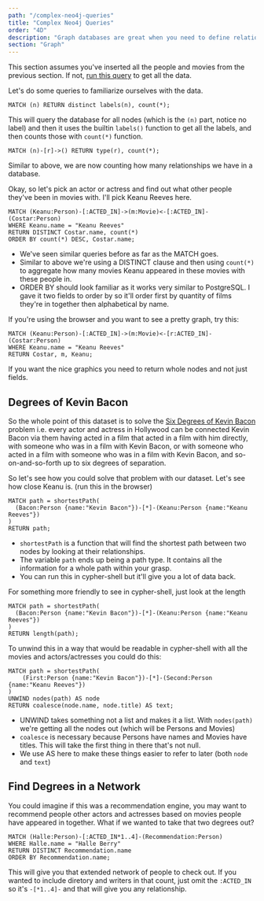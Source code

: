 ```yaml
---
path: "/complex-neo4j-queries"
title: "Complex Neo4j Queries"
order: "4D"
description: "Graph databases are great when you need to define relations between objects that can have complex webs of relations especially for things like social networks."
section: "Graph"
---
```


This section assumes you've inserted all the people and movies from the previous section. If not, [run this query][sample] to get all the data.

Let's do some queries to familiarize ourselves with the data.

```cql
MATCH (n) RETURN distinct labels(n), count(*);
```

This will query the database for all nodes (which is the `(n)` part, notice no label) and then it uses the builtin `labels()` function to get all the labels, and then counts those with `count(*)` function.

```cql
MATCH (n)-[r]->() RETURN type(r), count(*);
```

Similar to above, we are now counting how many relationships we have in a database.

Okay, so let's pick an actor or actress and find out what other people they've been in movies with. I'll pick Keanu Reeves here.

```cql
MATCH (Keanu:Person)-[:ACTED_IN]->(m:Movie)<-[:ACTED_IN]-(Costar:Person)
WHERE Keanu.name = "Keanu Reeves"
RETURN DISTINCT Costar.name, count(*)
ORDER BY count(*) DESC, Costar.name;
```

- We've seen similar queries before as far as the MATCH goes.
- Similar to above we're using a DISTINCT clause and then using `count(*)` to aggregate how many movies Keanu appeared in these movies with these people in.
- ORDER BY should look familiar as it works very similar to PostgreSQL. I gave it two fields to order by so it'll order first by quantity of films they're in together then alphabetical by name.

If you're using the browser and you want to see a pretty graph, try this:

```cql
MATCH (Keanu:Person)-[:ACTED_IN]->(m:Movie)<-[r:ACTED_IN]-(Costar:Person)
WHERE Keanu.name = "Keanu Reeves"
RETURN Costar, m, Keanu;
```

If you want the nice graphics you need to return whole nodes and not just fields.

## Degrees of Kevin Bacon

So the whole point of this dataset is to solve the [Six Degrees of Kevin Bacon][bacon] problem i.e. every actor and actress in Hollywood can be connected Kevin Bacon via them having acted in a film that acted in a film with him directly, with someone who was in a film with Kevin Bacon, or with someone who acted in a film with someone who was in a film with Kevin Bacon, and so-on-and-so-forth up to six degrees of separation.

So let's see how you could solve that problem with our dataset. Let's see how close Keanu is. (run this in the browser)

```cql
MATCH path = shortestPath(
  (Bacon:Person {name:"Kevin Bacon"})-[*]-(Keanu:Person {name:"Keanu Reeves"})
)
RETURN path;
```

- `shortestPath` is a function that will find the shortest path between two nodes by looking at their relationships.
- The variable `path` ends up being a path type. It contains all the information for a whole path within your grasp.
- You can run this in cypher-shell but it'll give you a lot of data back.

For something more friendly to see in cypher-shell, just look at the length

```cql
MATCH path = shortestPath(
  (Bacon:Person {name:"Kevin Bacon"})-[*]-(Keanu:Person {name:"Keanu Reeves"})
)
RETURN length(path);
```

To unwind this in a way that would be readable in cypher-shell with all the movies and actors/actresses you could do this:

```cql
MATCH path = shortestPath(
    (First:Person {name:"Kevin Bacon"})-[*]-(Second:Person {name:"Keanu Reeves"})
)
UNWIND nodes(path) AS node
RETURN coalesce(node.name, node.title) AS text;
```

- UNWIND takes something not a list and makes it a list. With `nodes(path)` we're getting all the nodes out (which will be Persons and Movies)
- `coalesce` is necessary because Persons have names and Movies have titles. This will take the first thing in there that's not null.
- We use AS here to make these things easier to refer to later (both `node` and `text`)

## Find Degrees in a Network

You could imagine if this was a recommendation engine, you may want to recommend people other actors and actresses based on movies people have appeared in together. What if we wanted to take that two degrees out?

```cql
MATCH (Halle:Person)-[:ACTED_IN*1..4]-(Recommendation:Person)
WHERE Halle.name = "Halle Berry"
RETURN DISTINCT Recommendation.name
ORDER BY Recommendation.name;
```

This will give you that extended network of people to check out. If you wanted to include diretory and writers in that count, just omit the `:ACTED_IN` so it's `-[*1..4]-` and that will give you any relationship.

[sample]: https://btholt.github.io/complete-intro-to-databases/sample-neo4j.cql
[bacon]: https://en.wikipedia.org/wiki/Six_Degrees_of_Kevin_Bacon
